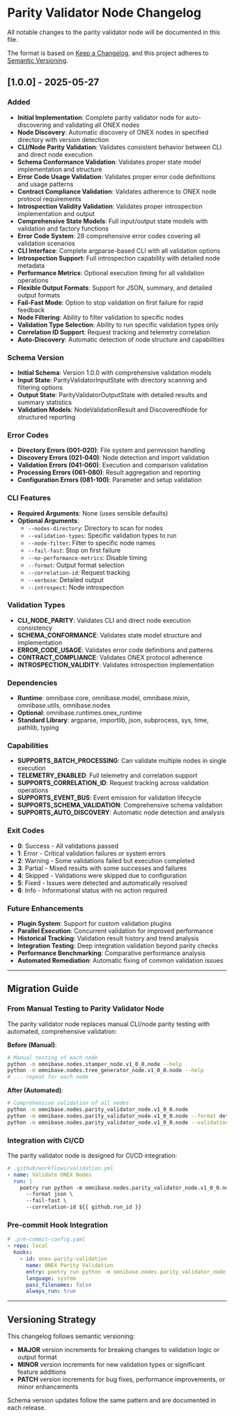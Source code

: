 <!-- === OmniNode:Metadata ===
metadata_version: 0.1.0
protocol_version: 1.1.0
owner: OmniNode Team
copyright: OmniNode Team
schema_version: 1.1.0
name: CHANGELOG.md
version: 1.0.0
uuid: c89e6317-6a30-4bfc-93cb-1f00953f93db
author: OmniNode Team
created_at: 2025-05-25T17:46:02.031468
last_modified_at: 2025-05-25T22:11:50.166405
description: Stamped by ONEX
state_contract: state_contract://default
lifecycle: active
hash: 2e2d2a70a32aa8646d2ad3bb489b88ce763419e5618886060b21d7ddfaeef989
entrypoint: python@CHANGELOG.md
runtime_language_hint: python>=3.11
namespace: onex.stamped.CHANGELOG
meta_type: tool
<!-- === /OmniNode:Metadata === -->


# Parity Validator Node Changelog

All notable changes to the parity validator node will be documented in this file.

The format is based on [Keep a Changelog](https://keepachangelog.com/en/1.0.0/),
and this project adheres to [Semantic Versioning](https://semver.org/spec/v2.0.0.html).

## [1.0.0] - 2025-05-27

### Added
- **Initial Implementation**: Complete parity validator node for auto-discovering and validating all ONEX nodes
- **Node Discovery**: Automatic discovery of ONEX nodes in specified directory with version detection
- **CLI/Node Parity Validation**: Validates consistent behavior between CLI and direct node execution
- **Schema Conformance Validation**: Validates proper state model implementation and structure
- **Error Code Usage Validation**: Validates proper error code definitions and usage patterns
- **Contract Compliance Validation**: Validates adherence to ONEX node protocol requirements
- **Introspection Validity Validation**: Validates proper introspection implementation and output
- **Comprehensive State Models**: Full input/output state models with validation and factory functions
- **Error Code System**: 28 comprehensive error codes covering all validation scenarios
- **CLI Interface**: Complete argparse-based CLI with all validation options
- **Introspection Support**: Full introspection capability with detailed node metadata
- **Performance Metrics**: Optional execution timing for all validation operations
- **Flexible Output Formats**: Support for JSON, summary, and detailed output formats
- **Fail-Fast Mode**: Option to stop validation on first failure for rapid feedback
- **Node Filtering**: Ability to filter validation to specific nodes
- **Validation Type Selection**: Ability to run specific validation types only
- **Correlation ID Support**: Request tracking and telemetry correlation
- **Auto-Discovery**: Automatic detection of node structure and capabilities

### Schema Version
- **Initial Schema**: Version 1.0.0 with comprehensive validation models
- **Input State**: ParityValidatorInputState with directory scanning and filtering options
- **Output State**: ParityValidatorOutputState with detailed results and summary statistics
- **Validation Models**: NodeValidationResult and DiscoveredNode for structured reporting

### Error Codes
- **Directory Errors (001-020)**: File system and permission handling
- **Discovery Errors (021-040)**: Node detection and import validation
- **Validation Errors (041-060)**: Execution and comparison validation
- **Processing Errors (061-080)**: Result aggregation and reporting
- **Configuration Errors (081-100)**: Parameter and setup validation

### CLI Features
- **Required Arguments**: None (uses sensible defaults)
- **Optional Arguments**: 
  - `--nodes-directory`: Directory to scan for nodes
  - `--validation-types`: Specific validation types to run
  - `--node-filter`: Filter to specific node names
  - `--fail-fast`: Stop on first failure
  - `--no-performance-metrics`: Disable timing
  - `--format`: Output format selection
  - `--correlation-id`: Request tracking
  - `--verbose`: Detailed output
  - `--introspect`: Node introspection

### Validation Types
- **CLI_NODE_PARITY**: Validates CLI and direct node execution consistency
- **SCHEMA_CONFORMANCE**: Validates state model structure and implementation
- **ERROR_CODE_USAGE**: Validates error code definitions and patterns
- **CONTRACT_COMPLIANCE**: Validates ONEX protocol adherence
- **INTROSPECTION_VALIDITY**: Validates introspection implementation

### Dependencies
- **Runtime**: omnibase.core, omnibase.model, omnibase.mixin, omnibase.utils, omnibase.nodes
- **Optional**: omnibase.runtimes.onex_runtime
- **Standard Library**: argparse, importlib, json, subprocess, sys, time, pathlib, typing

### Capabilities
- **SUPPORTS_BATCH_PROCESSING**: Can validate multiple nodes in single execution
- **TELEMETRY_ENABLED**: Full telemetry and correlation support
- **SUPPORTS_CORRELATION_ID**: Request tracking across validation operations
- **SUPPORTS_EVENT_BUS**: Event emission for validation lifecycle
- **SUPPORTS_SCHEMA_VALIDATION**: Comprehensive schema validation
- **SUPPORTS_AUTO_DISCOVERY**: Automatic node detection and analysis

### Exit Codes
- **0**: Success - All validations passed
- **1**: Error - Critical validation failures or system errors
- **2**: Warning - Some validations failed but execution completed
- **3**: Partial - Mixed results with some successes and failures
- **4**: Skipped - Validations were skipped due to configuration
- **5**: Fixed - Issues were detected and automatically resolved
- **6**: Info - Informational status with no action required

### Future Enhancements
- **Plugin System**: Support for custom validation plugins
- **Parallel Execution**: Concurrent validation for improved performance
- **Historical Tracking**: Validation result history and trend analysis
- **Integration Testing**: Deep integration validation beyond parity checks
- **Performance Benchmarking**: Comparative performance analysis
- **Automated Remediation**: Automatic fixing of common validation issues

---

## Migration Guide

### From Manual Testing to Parity Validator Node

The parity validator node replaces manual CLI/node parity testing with automated, comprehensive validation:

**Before (Manual)**:
```bash
# Manual testing of each node
python -m omnibase.nodes.stamper_node.v1_0_0.node --help
python -m omnibase.nodes.tree_generator_node.v1_0_0.node --help
# ... repeat for each node
```

**After (Automated)**:
```bash
# Comprehensive validation of all nodes
python -m omnibase.nodes.parity_validator_node.v1_0_0.node
python -m omnibase.nodes.parity_validator_node.v1_0_0.node --format detailed
python -m omnibase.nodes.parity_validator_node.v1_0_0.node --validation-types cli_node_parity schema_conformance
```

### Integration with CI/CD

The parity validator node is designed for CI/CD integration:

```yaml
# .github/workflows/validation.yml
- name: Validate ONEX Nodes
  run: |
    poetry run python -m omnibase.nodes.parity_validator_node.v1_0_0.node \
      --format json \
      --fail-fast \
      --correlation-id ${{ github.run_id }}
```

### Pre-commit Hook Integration

```yaml
# .pre-commit-config.yaml
- repo: local
  hooks:
    - id: onex-parity-validation
      name: ONEX Parity Validation
      entry: poetry run python -m omnibase.nodes.parity_validator_node.v1_0_0.node
      language: system
      pass_filenames: false
      always_run: true
```

---

## Versioning Strategy

This changelog follows semantic versioning:

- **MAJOR** version increments for breaking changes to validation logic or output format
- **MINOR** version increments for new validation types or significant feature additions
- **PATCH** version increments for bug fixes, performance improvements, or minor enhancements

Schema version updates follow the same pattern and are documented in each release.

